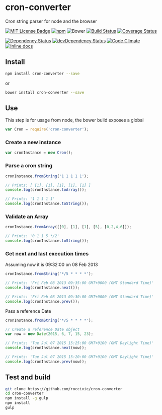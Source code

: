 # cron-converter

Cron string parser for node and the browser

[![MIT License Badge](https://img.shields.io/badge/license-MIT-blue.svg)](https://github.com/roccivic/cron-converter/blob/master/LICENCE.txt)
[![npm](https://img.shields.io/npm/v/cron-converter.svg)](https://www.npmjs.com/package/cron-converter)
![Bower](https://img.shields.io/bower/v/cron-converter.svg)
[![Build Status](https://travis-ci.org/roccivic/cron-converter.svg)](https://travis-ci.org/roccivic/cron-converter)
[![Coverage Status](https://coveralls.io/repos/roccivic/cron-converter/badge.svg?branch=master&service=github)](https://coveralls.io/github/roccivic/cron-converter?branch=master)


[![Dependency Status](https://david-dm.org/roccivic/cron-converter.svg)](https://david-dm.org/roccivic/cron-converter)
[![devDependency Status](https://david-dm.org/roccivic/cron-converter/dev-status.svg)](https://david-dm.org/roccivic/cron-converter#info=devDependencies)
[![Code Climate](https://codeclimate.com/github/roccivic/cron-converter/badges/gpa.svg)](https://codeclimate.com/github/roccivic/cron-converter)
[![Inline docs](http://inch-ci.org/github/roccivic/cron-converter.svg?branch=master)](http://inch-ci.org/github/roccivic/cron-converter)

## Install

```bash
npm install cron-converter --save
```

or

```bash
bower install cron-converter --save
```

## Use
This step is for usage from node,
the bower build exposes a global
```js
var Cron = require('cron-converter');
```

### Create a new instance
```js
var cronInstance = new Cron();
```

### Parse a cron string
```js
cronInstance.fromString('1 1 1 1 1');

// Prints: [ [1], [1], [1], [1], [1] ]
console.log(cronInstance.toArray());

// Prints: '1 1 1 1 1'
console.log(cronInstance.toString());
```

### Validate an Array
```js
cronInstance.fromArray([[0], [1], [1], [5], [0,2,4,6]]);

// Prints: '0 1 1 5 */2'
console.log(cronInstance.toString());
```

### Get next and last execution times
Assuming now it is 09:32:00 on 08 Feb 2013
```js
cronInstance.fromString('*/5 * * * *');

// Prints: 'Fri Feb 08 2013 09:35:00 GMT+0000 (GMT Standard Time)'
console.log(cronInstance.next());

// Prints: 'Fri Feb 08 2013 09:30:00 GMT+0000 (GMT Standard Time)'
console.log(cronInstance.prev());
```
Pass a reference Date
```js
cronInstance.fromString('*/5 * * * *');

// Create a reference Date object
var now = new Date(2015, 6, 7, 15, 23);

// Prints: 'Tue Jul 07 2015 15:25:00 GMT+0100 (GMT Daylight Time)'
console.log(cronInstance.next(now));

// Prints: 'Tue Jul 07 2015 15:20:00 GMT+0100 (GMT Daylight Time)'
console.log(cronInstance.prev(now));
```

## Test and build

```bash
git clone https://github.com/roccivic/cron-converter
cd cron-converter
npm install -g gulp
npm install
gulp
```
